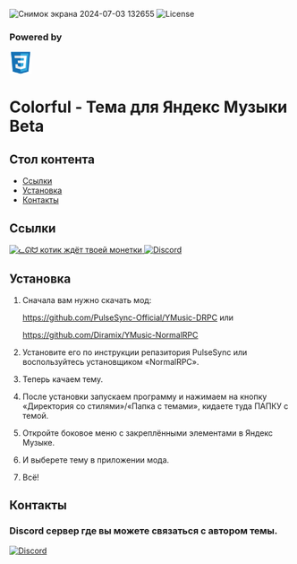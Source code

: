 ![Снимок экрана 2024-07-03 132655](https://github.com/Diramix/Colorful/assets/79011730/db921bf6-0dff-4a34-bd50-9169338b7899)
![License](https://img.shields.io/github/license/Diramix/Spotify-Music.svg?style=for-the-badge)

### Powered by
<a href="https://developer.mozilla.org/en-US/docs/Web/CSS"><img src="https://raw.githubusercontent.com/devicons/devicon/master/icons/css3/css3-original.svg" height="40px" width="40px" /></a>
    
# Colorful - Тема для Яндекс Музыки Beta

## Стол контента
- [Ссылки](#Ссылки)
- [Установка](#Установка)
- [Контакты](#Контакты)

## Ссылки
<p>
    <a href="https://boosty.to/diramix">
      <img width="100" alt="ᓚᘏᗢ котик ждёт твоей монетки" src="https://i.imgur.com/kVUV5rV.png">
    </a>
    <a href="https://discord.gg/ky6bcdy7KA">
      <img width="100" alt="Discord" src="https://i.imgur.com/1BW96c2.png">
    </a
</p>

## Установка
1. Сначала вам нужно скачать мод:
   
    https://github.com/PulseSync-Official/YMusic-DRPC или

   https://github.com/Diramix/YMusic-NormalRPC
2. Установите его по инструкции репазитория PulseSync или воспользуйтесь установщиком «NormalRPC».
3. Теперь качаем тему.
4. После установки запускаем программу и нажимаем на кнопку «Директория со стилями»/«Папка с темами», кидаете туда ПАПКУ с темой.
5. Откройте боковое меню с закреплёнными элементами в Яндекс Музыке.
6. И выберете тему в приложении мода.
7. Всё!

## Контакты
### Discord сервер где вы можете связаться с автором темы.
[![Discord](https://img.shields.io/badge/Discord-%237289DA.svg?logo=discord&logoColor=white)](https://discord.gg/ky6bcdy7KA)
